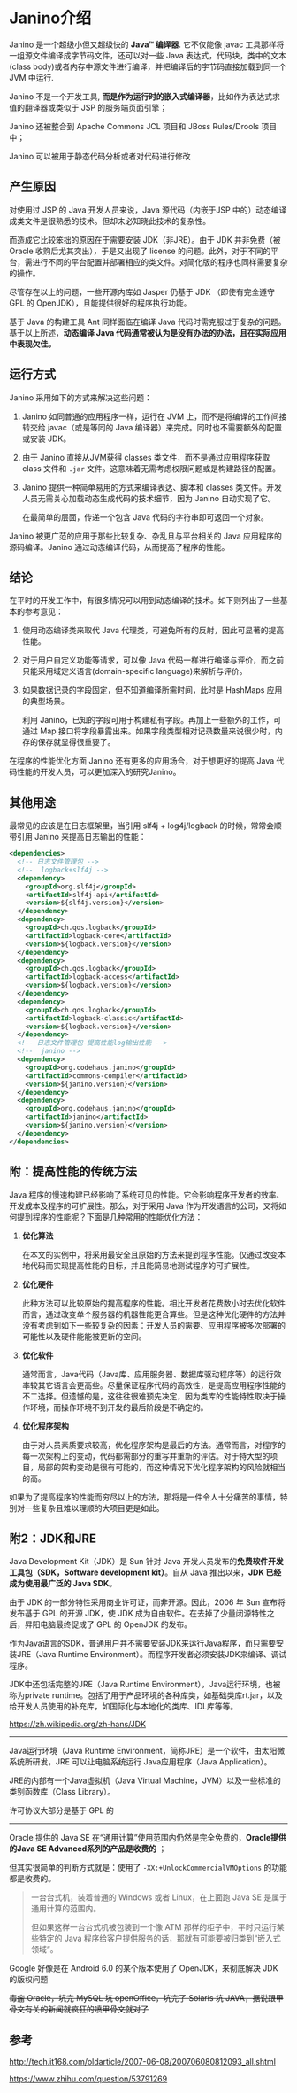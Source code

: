# Janino介绍

Janino 是一个超级小但又超级快的 **Java™ 编译器**. 它不仅能像 javac 工具那样将一组源文件编译成字节码文件，还可以对一些 Java 表达式，代码块，类中的文本(class body)或者内存中源文件进行编译，并把编译后的字节码直接加载到同一个 JVM 中运行.

Janino 不是一个开发工具,  **而是作为运行时的嵌入式编译器**，比如作为表达式求值的翻译器或类似于 JSP 的服务端页面引擎；

Janino 还被整合到 Apache Commons JCL 项目和 JBoss Rules/Drools 项目中；

Janino 可以被用于静态代码分析或者对代码进行修改

## 产生原因

对使用过 JSP 的 Java 开发人员来说，Java 源代码（内嵌于JSP 中的）动态编译成类文件是很熟悉的技术。但却未必知晓此技术的复杂性。

而造成它比较笨拙的原因在于需要安装 JDK（非JRE）。由于 JDK 并非免费（被 Oracle 收购后尤其突出），于是又出现了 license 的问题。此外，对于不同的平台，需进行不同的平台配置并部署相应的类文件。对简化版的程序也同样需要复杂的操作。

尽管存在以上的问题，一些开源内库如 Jasper 仍基于 JDK （即使有完全遵守 GPL 的 OpenJDK），且能提供很好的程序执行功能。

基于 Java 的构建工具 Ant 同样面临在编译 Java 代码时需克服过于复杂的问题。基于以上所述，**动态编译 Java 代码通常被认为是没有办法的办法，且在实际应用中表现欠佳。**

## 运行方式

Janino 采用如下的方式来解决这些问题：

1.    Janino 如同普通的应用程序一样，运行在 JVM 上，而不是将编译的工作间接转交给 javac（或是等同的 Java 编译器）来完成。同时也不需要额外的配置或安装 JDK。

2.    由于 Janino 直接从JVM获得 classes 类文件，而不是通过应用程序获取 class 文件和 `.jar` 文件。这意味着无需考虑权限问题或是构建路径的配置。

3.    Janino 提供一种简单易用的方式来编译表达、脚本和 classes 类文件。开发人员无需关心加载动态生成代码的技术细节，因为 Janino 自动实现了它。

      在最简单的层面，传递一个包含 Java 代码的字符串即可返回一个对象。

Janino 被更广范的应用于那些比较复杂、杂乱且与平台相关的 Java 应用程序的源码编译。Janino 通过动态编译代码，从而提高了程序的性能。

## 结论

在平时的开发工作中，有很多情况可以用到动态编译的技术。如下则列出了一些基本的参考意见：

1. 使用动态编译类来取代 Java 代理类，可避免所有的反射，因此可显著的提高性能。

2. 对于用户自定义功能等请求，可以像 Java 代码一样进行编译与评价，而之前只能采用域定义语言(domain-specific language)来解析与评价。

3. 如果数据记录的字段固定，但不知道编译所需时间，此时是 HashMaps 应用的典型场景。

   利用 Janino，已知的字段可用于构建私有字段。再加上一些额外的工作，可通过 Map 接口将字段暴露出来。如果字段类型相对记录数量来说很少时，内存的保存就显得很重要了。

在程序的性能优化方面 Janino 还有更多的应用场合，对于想更好的提高 Java 代码性能的开发人员，可以更加深入的研究Janino。

## 其他用途

最常见的应该是在日志框架里，当引用 slf4j + log4j/logback 的时候，常常会顺带引用 Janino 来提高日志输出的性能：

``` xml
<dependencies>
  <!-- 日志文件管理包 -->
  <!--  logback+slf4j -->
  <dependency>
    <groupId>org.slf4j</groupId>
    <artifactId>slf4j-api</artifactId>
    <version>${slf4j.version}</version>
  </dependency>
  <dependency>
    <groupId>ch.qos.logback</groupId>
    <artifactId>logback-core</artifactId>
    <version>${logback.version}</version>
  </dependency>
  <dependency>
    <groupId>ch.qos.logback</groupId>
    <artifactId>logback-access</artifactId>
    <version>${logback.version}</version>
  </dependency>
  <dependency>
    <groupId>ch.qos.logback</groupId>
    <artifactId>logback-classic</artifactId>
    <version>${logback.version}</version>
  </dependency>
  <!-- 日志文件管理包-提高性能log输出性能 -->
  <!--  janino -->
  <dependency>
    <groupId>org.codehaus.janino</groupId>
    <artifactId>commons-compiler</artifactId>
    <version>${janino.version}</version>
  </dependency>
  <dependency>
    <groupId>org.codehaus.janino</groupId>
    <artifactId>janino</artifactId>
    <version>${janino.version}</version>
  </dependency>
</dependencies>
```

## 附：提高性能的传统方法

Java 程序的慢速构建已经影响了系统可见的性能。它会影响程序开发者的效率、开发成本及程序的可扩展性。那么，对于采用 Java 作为开发语言的公司，又将如何提到程序的性能呢？下面是几种常用的性能优化方法： 

1. **优化算法**

   在本文的实例中，将采用最安全且原始的方法来提到程序性能。仅通过改变本地代码而实现提高性能的目标，并且能简易地测试程序的可扩展性。 

2. **优化硬件**

   此种方法可以比较原始的提高程序的性能。相比开发者花费数小时去优化软件而言，通过改变单个服务器的机器性能更合算些。但是这种优化硬件的方法并没有考虑到如下一些较复杂的因素：开发人员的需要、应用程序被多次部署的可能性以及硬件能能被更新的空间。 

3. **优化软件**

   通常而言，Java代码（Java库、应用服务器、数据库驱动程序等）的运行效率较其它语言会更高些。尽量保证程序代码的高效性，是提高应用程序性能的不二选择。但遗憾的是，这往往很难预先决定，因为类库的性能特性取决于操作环境，而操作环境不到开发的最后阶段是不确定的。

4. **优化程序架构**

   由于对人员素质要求较高，优化程序架构是最后的方法。通常而言，对程序的每一次架构上的变动，代码都需部分的重写并重新的评估。对于特大型的项目，局部的架构变动是很有可能的，而这种情况下优化程序架构的风险就相当的高。      

如果为了提高程序的性能而穷尽以上的方法，那将是一件令人十分痛苦的事情，特别对一些复杂且难以理顺的大项目更是如此。

## 附2：JDK和JRE

Java Development Kit（JDK）是 Sun 针对 Java 开发人员发布的**免费软件开发工具包（SDK，Software development kit）**。自从 Java 推出以来，**JDK 已经成为使用最广泛的 Java SDK**。

由于 JDK 的一部分特性采用商业许可证，而非开源。因此，2006 年 Sun 宣布将发布基于 GPL 的开源 JDK，使 JDK 成为自由软件。在去掉了少量闭源特性之后，昇阳电脑最终促成了 GPL 的 OpenJDK 的发布。

作为Java语言的SDK，普通用户并不需要安装JDK来运行Java程序，而只需要安装JRE（Java Runtime Environment）。而程序开发者必须安装JDK来编译、调试程序。

JDK中还包括完整的JRE（Java Runtime Environment），Java运行环境，也被称为private runtime。包括了用于产品环境的各种库类，如基础类库rt.jar，以及给开发人员使用的补充库，如国际化与本地化的类库、IDL库等等。

https://zh.wikipedia.org/zh-hans/JDK

---

Java运行环境（Java Runtime Environment，简称JRE）是一个软件，由太阳微系统所研发，JRE 可以让电脑系统运行 Java应用程序（Java Application）。

JRE的内部有一个Java虚拟机（Java Virtual Machine，JVM）以及一些标准的类别函数库（Class Library）。

许可协议大部分是基于 GPL 的

---

Oracle 提供的 Java SE 在“通用计算”使用范围内仍然是完全免费的，**Oracle提供的Java SE Advanced系列的产品是收费的** ；

但其实很简单的判断方式就是：使用了 ``-XX:+UnlockCommercialVMOptions`` 的功能都是收费的。

> 一台台式机，装着普通的 Windows 或者 Linux，在上面跑 Java SE 是属于通用计算的范围内。
>
> 但如果这样一台台式机被包装到一个像 ATM 那样的柜子中，平时只运行某些特定的 Java 程序给客户提供服务的话，那就有可能要被归类到“嵌入式领域”。

Google 好像是在 Android 6.0 的某个版本使用了 OpenJDK，来彻底解决 JDK 的版权问题

~~毒瘤 Oracle，坑完 MySQL 坑 openOffice，坑完了 Solaris 坑 JAVA，据说跟甲骨文有关的新闻就疯狂的喷甲骨文就对了~~

## 参考

http://tech.it168.com/oldarticle/2007-06-08/200706080812093_all.shtml

https://www.zhihu.com/question/53791269